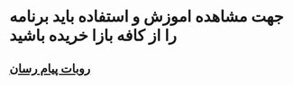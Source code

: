 # جهت مشاهده اموزش و استفاده باید برنامه را از کافه بازا خریده باشید
<a href="http://www.telegram.me/nawr_i_man_bot">
<H2> روبات پیام رسان <H2>
